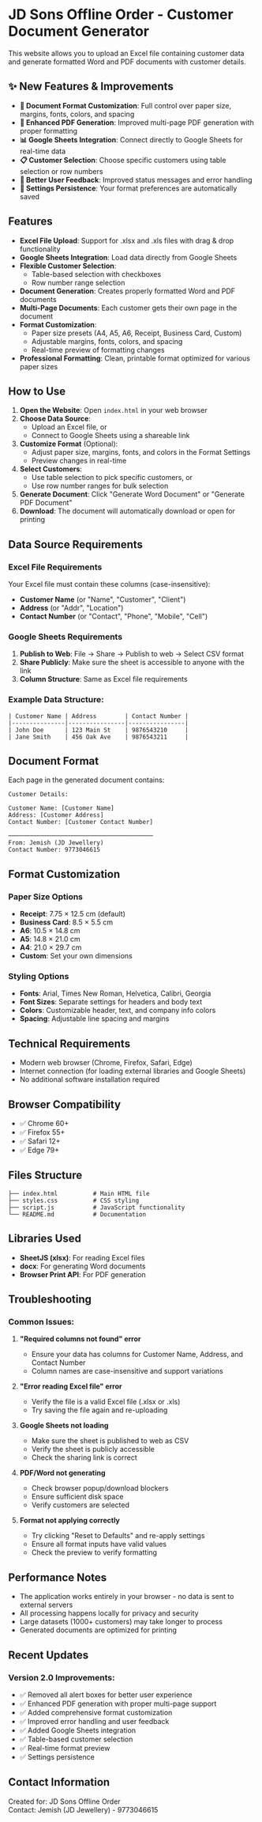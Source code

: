 # JD Sons Offline Order - Customer Document Generator

This website allows you to upload an Excel file containing customer data and generate formatted Word and PDF documents with customer details.

## ✨ New Features & Improvements

- **🎨 Document Format Customization**: Full control over paper size, margins, fonts, colors, and spacing
- **📄 Enhanced PDF Generation**: Improved multi-page PDF generation with proper formatting
- **📊 Google Sheets Integration**: Connect directly to Google Sheets for real-time data
- **📋 Customer Selection**: Choose specific customers using table selection or row numbers
- **🔔 Better User Feedback**: Improved status messages and error handling
- **💾 Settings Persistence**: Your format preferences are automatically saved

## Features

- **Excel File Upload**: Support for .xlsx and .xls files with drag & drop functionality
- **Google Sheets Integration**: Load data directly from Google Sheets
- **Flexible Customer Selection**: 
  - Table-based selection with checkboxes
  - Row number range selection
- **Document Generation**: Creates properly formatted Word and PDF documents
- **Multi-Page Documents**: Each customer gets their own page in the document
- **Format Customization**: 
  - Paper size presets (A4, A5, A6, Receipt, Business Card, Custom)
  - Adjustable margins, fonts, colors, and spacing
  - Real-time preview of formatting changes
- **Professional Formatting**: Clean, printable format optimized for various paper sizes

## How to Use

1. **Open the Website**: Open `index.html` in your web browser
2. **Choose Data Source**: 
   - Upload an Excel file, or
   - Connect to Google Sheets using a shareable link
3. **Customize Format** (Optional):
   - Adjust paper size, margins, fonts, and colors in the Format Settings
   - Preview changes in real-time
4. **Select Customers**: 
   - Use table selection to pick specific customers, or
   - Use row number ranges for bulk selection
5. **Generate Document**: Click "Generate Word Document" or "Generate PDF Document"
6. **Download**: The document will automatically download or open for printing

## Data Source Requirements

### Excel File Requirements
Your Excel file must contain these columns (case-insensitive):
- **Customer Name** (or "Name", "Customer", "Client")
- **Address** (or "Addr", "Location")
- **Contact Number** (or "Contact", "Phone", "Mobile", "Cell")

### Google Sheets Requirements
1. **Publish to Web**: File → Share → Publish to web → Select CSV format
2. **Share Publicly**: Make sure the sheet is accessible to anyone with the link
3. **Column Structure**: Same as Excel file requirements

### Example Data Structure:
```
| Customer Name | Address        | Contact Number | 
|---------------|----------------|----------------|
| John Doe      | 123 Main St    | 9876543210     |
| Jane Smith    | 456 Oak Ave    | 9876543211     |
```

## Document Format

Each page in the generated document contains:

```
Customer Details:

Customer Name: [Customer Name]
Address: [Customer Address]  
Contact Number: [Customer Contact Number]

─────────────────────────────────────────
From: Jemish (JD Jewellery)
Contact Number: 9773046615
```

## Format Customization

### Paper Size Options
- **Receipt**: 7.75 × 12.5 cm (default)
- **Business Card**: 8.5 × 5.5 cm
- **A6**: 10.5 × 14.8 cm
- **A5**: 14.8 × 21.0 cm
- **A4**: 21.0 × 29.7 cm
- **Custom**: Set your own dimensions

### Styling Options
- **Fonts**: Arial, Times New Roman, Helvetica, Calibri, Georgia
- **Font Sizes**: Separate settings for headers and body text
- **Colors**: Customizable header, text, and company info colors
- **Spacing**: Adjustable line spacing and margins

## Technical Requirements

- Modern web browser (Chrome, Firefox, Safari, Edge)
- Internet connection (for loading external libraries and Google Sheets)
- No additional software installation required

## Browser Compatibility

- ✅ Chrome 60+
- ✅ Firefox 55+
- ✅ Safari 12+
- ✅ Edge 79+

## Files Structure

```
├── index.html          # Main HTML file
├── styles.css          # CSS styling
├── script.js           # JavaScript functionality
└── README.md           # Documentation
```

## Libraries Used

- **SheetJS (xlsx)**: For reading Excel files
- **docx**: For generating Word documents
- **Browser Print API**: For PDF generation

## Troubleshooting

### Common Issues:

1. **"Required columns not found" error**
   - Ensure your data has columns for Customer Name, Address, and Contact Number
   - Column names are case-insensitive and support variations

2. **"Error reading Excel file" error**
   - Verify the file is a valid Excel file (.xlsx or .xls)
   - Try saving the file again and re-uploading

3. **Google Sheets not loading**
   - Make sure the sheet is published to web as CSV
   - Verify the sheet is publicly accessible
   - Check the sharing link is correct

4. **PDF/Word not generating**
   - Check browser popup/download blockers
   - Ensure sufficient disk space
   - Verify customers are selected

5. **Format not applying correctly**
   - Try clicking "Reset to Defaults" and re-apply settings
   - Ensure all format inputs have valid values
   - Check the preview to verify formatting

## Performance Notes

- The application works entirely in your browser - no data is sent to external servers
- All processing happens locally for privacy and security
- Large datasets (1000+ customers) may take longer to process
- Generated documents are optimized for printing

## Recent Updates

### Version 2.0 Improvements:
- ✅ Removed all alert boxes for better user experience
- ✅ Enhanced PDF generation with proper multi-page support
- ✅ Added comprehensive format customization
- ✅ Improved error handling and user feedback
- ✅ Added Google Sheets integration
- ✅ Table-based customer selection
- ✅ Real-time format preview
- ✅ Settings persistence

## Contact Information

Created for: JD Sons Offline Order  
Contact: Jemish (JD Jewellery) - 9773046615 